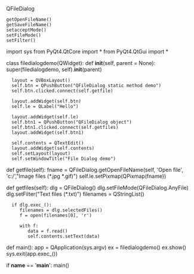 QFileDialog

	getOpenFileName()
	getSaveFileName()
	setacceptMode()
	setFileMode()
	setFilter()


import sys
from PyQt4.QtCore import *
from PyQt4.QtGui import *

class filedialogdemo(QWidget):
   def __init__(self, parent = None):
      super(filedialogdemo, self).__init__(parent)
		
      layout = QVBoxLayout()
      self.btn = QPushButton("QFileDialog static method demo")
      self.btn.clicked.connect(self.getfile)
		
      layout.addWidget(self.btn)
      self.le = QLabel("Hello")
		
      layout.addWidget(self.le)
      self.btn1 = QPushButton("QFileDialog object")
      self.btn1.clicked.connect(self.getfiles)
      layout.addWidget(self.btn1)
		
      self.contents = QTextEdit()
      layout.addWidget(self.contents)
      self.setLayout(layout)
      self.setWindowTitle("File Dialog demo")
		
   def getfile(self):
      fname = QFileDialog.getOpenFileName(self, 'Open file',  'c:/',"Image files (*.jpg *.gif)")
      self.le.setPixmap(QPixmap(fname))
		
   def getfiles(self):
      dlg = QFileDialog()
      dlg.setFileMode(QFileDialog.AnyFile)
      dlg.setFilter("Text files (*.txt)")
      filenames = QStringList()
		
      if dlg.exec_():
         filenames = dlg.selectedFiles()
         f = open(filenames[0], 'r')
			
         with f:
            data = f.read()
            self.contents.setText(data)
				
def main():
   app = QApplication(sys.argv)
   ex = filedialogdemo()
   ex.show()
   sys.exit(app.exec_())
	
if __name__ == '__main__':
   main()
